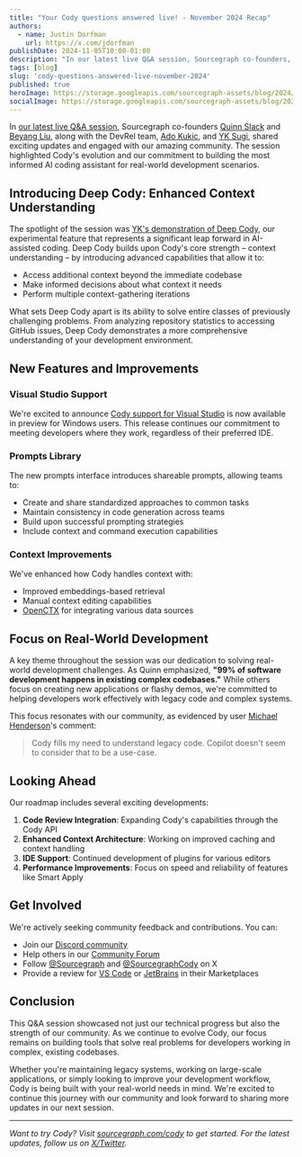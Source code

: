 ```yaml
---
title: "Your Cody questions answered live! - November 2024 Recap"
authors:
  - name: Justin Dorfman
    url: https://x.com/jdorfman
publishDate: 2024-11-05T10:00-01:00
description: "In our latest live Q&A session, Sourcegraph co-founders, along with the DevRel team, shared exciting updates and engaged with our amazing community."
tags: [blog]
slug: 'cody-questions-answered-live-november-2024'
published: true
heroImage: https://storage.googleapis.com/sourcegraph-assets/blog/2024/your-cody-questions-answered-live-nov-2024.jpg
socialImage: https://storage.googleapis.com/sourcegraph-assets/blog/2024/your-cody-questions-answered-live-nov-2024.jpg
---
```


In [our latest live Q&A session](https://youtu.be/zJpnDI2RE0A?feature=shared), Sourcegraph co-founders [Quinn Slack](https://x.com/sqs) and [Beyang Liu](https://x.com/beyang), along with the DevRel team, [Ado Kukic](https://x.com/adocomplete), and [YK Sugi](https://x.com/ykdojo), shared exciting updates and engaged with our amazing community. The session highlighted Cody's evolution and our commitment to building the most informed AI coding assistant for real-world development scenarios.

## Introducing Deep Cody: Enhanced Context Understanding

The spotlight of the session was [YK's demonstration of Deep Cody](https://youtu.be/zJpnDI2RE0A?feature=shared&t=338), our experimental feature that represents a significant leap forward in AI-assisted coding. Deep Cody builds upon Cody's core strength – context understanding – by introducing advanced capabilities that allow it to:

- Access additional context beyond the immediate codebase
- Make informed decisions about what context it needs
- Perform multiple context-gathering iterations

What sets Deep Cody apart is its ability to solve entire classes of previously challenging problems. From analyzing repository statistics to accessing GitHub issues, Deep Cody demonstrates a more comprehensive understanding of your development environment.

## New Features and Improvements

### Visual Studio Support

We're excited to announce [Cody support for Visual Studio](https://marketplace.visualstudio.com/items?itemName=sourcegraph.cody-vs) is now available in preview for Windows users. This release continues our commitment to meeting developers where they work, regardless of their preferred IDE.

### Prompts Library

The new prompts interface introduces shareable prompts, allowing teams to:

- Create and share standardized approaches to common tasks
- Maintain consistency in code generation across teams
- Build upon successful prompting strategies
- Include context and command execution capabilities

### Context Improvements

We've enhanced how Cody handles context with:

- Improved embeddings-based retrieval
- Manual context editing capabilities
- [OpenCTX](https://openctx.org/) for integrating various data sources

## Focus on Real-World Development

A key theme throughout the session was our dedication to solving real-world development challenges. As Quinn emphasized, **"99% of software development happens in existing complex codebases."** While others focus on creating new applications or flashy demos, we're committed to helping developers work effectively with legacy code and complex systems.

This focus resonates with our community, as evidenced by user [Michael Henderson](https://community.sourcegraph.com/u/mdhender/summary)'s comment:

> Cody fills my need to understand legacy code. Copilot doesn't seem to consider that to be a use-case.

## Looking Ahead

Our roadmap includes several exciting developments:

1. **Code Review Integration**: Expanding Cody's capabilities through the Cody API
2. **Enhanced Context Architecture**: Working on improved caching and context handling
3. **IDE Support**: Continued development of plugins for various editors
4. **Performance Improvements**: Focus on speed and reliability of features like Smart Apply

## Get Involved

We're actively seeking community feedback and contributions. You can:

- Join our [Discord community](https://discord.com/servers/sourcegraph-969688426372825169)
- Help others in our [Community Forum](https://community.sourcegraph.com)
- Follow [@Sourcegraph](https://x.com/sourcegraph) and [@SourcegraphCody](https://x.com/sourcegraphcody) on X
- Provide a review for [VS Code](https://marketplace.visualstudio.com/items?itemName=sourcegraph.cody-ai&ssr=false#review-details) or [JetBrains](https://plugins.jetbrains.com/plugin/9682-sourcegraph/reviews) in their Marketplaces

## Conclusion

This Q&A session showcased not just our technical progress but also the strength of our community. As we continue to evolve Cody, our focus remains on building tools that solve real problems for developers working in complex, existing codebases.

Whether you're maintaining legacy systems, working on large-scale applications, or simply looking to improve your development workflow, Cody is being built with your real-world needs in mind. We're excited to continue this journey with our community and look forward to sharing more updates in our next session.


<YouTube
  id="zJpnDI2RE0A"
  title="Your Cody questions answered live! - November 2024"
  className="mb-4"
/>

---

*Want to try Cody? Visit [sourcegraph.com/cody](https://sourcegraph.com/cody) to get started. For the latest updates, follow us on [X/Twitter](https://x.com/sourcegraphcody).*
